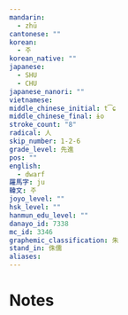 ```yaml
---
mandarin:
  - zhū
cantonese: ""
korean:
  - 주
korean_native: ""
japanese:
  - SHU
  - CHU
japanese_nanori: ""
vietnamese:
middle_chinese_initial: t͡ɕ
middle_chinese_final: ɨo
stroke_count: "8"
radical: 人
skip_number: 1-2-6
grade_level: 先進
pos: ""
english:
  - dwarf
羅馬字: ju
韓文: 주
joyo_level: ""
hsk_level: ""
hanmun_edu_level: ""
danayo_id: 7338
mc_id: 3346
graphemic_classification: 朱
stand_in: 侏儒
aliases:
---
```


# Notes
